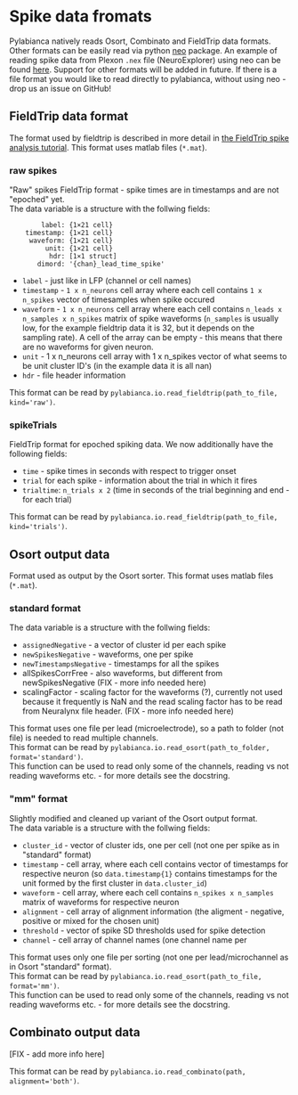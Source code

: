 # Spike data fromats

Pylabianca natively reads Osort, Combinato and FieldTrip data formats.  
Other formats can be easily read via python [neo](https://neo.readthedocs.io/en/latest/) package. An example of reading spike data from Plexon `.nex` file (NeuroExplorer) using neo can be found [here]().
Support for other formats will be added in future. If there is a file format you would like to read directly to pylabianca, without using neo - drop us an issue on GitHub!

## FieldTrip data format
The format used by fieldtrip is described in more detail in [the FieldTrip spike analysis tutorial](https://www.fieldtriptoolbox.org/tutorial/spike/).
This format uses matlab files (`*.mat`).

### raw spikes
"Raw" spikes FieldTrip format - spike times are in timestamps and are not "epoched" yet.  
The data variable is a structure with the follwing fields:
```
        label: {1×21 cell}
    timestamp: {1×21 cell}
     waveform: {1×21 cell}
         unit: {1×21 cell}
          hdr: [1×1 struct]
       dimord: '{chan}_lead_time_spike'
```
* `label` - just like in LFP (channel or cell names)
* `timestamp` - `1 x n_neurons` cell array where each cell contains `1 x n_spikes` vector of timesamples when spike occured
* `waveform` - `1 x n_neurons` cell array where each cell contains `n_leads x n_samples x n_spikes` matrix of spike waveforms (`n_samples` is usually low, for the example fieldtrip data it is 32, but it depends on the sampling rate). A cell of the array can be empty - this means that there are no waveforms for given neuron.
* `unit` - 1 x n_neurons cell array with 1 x n_spikes vector of what seems to be unit cluster ID's (in the example data it is all nan)
* `hdr` - file header information

This format can be read by `pylabianca.io.read_fieldtrip(path_to_file, kind='raw')`.

### spikeTrials
FieldTrip format for epoched spiking data. We now additionally have the following fields:
* `time` - spike times in seconds with respect to trigger onset
* `trial` for each spike - information about the trial in which it fires
* `trialtime`:  `n_trials x 2` (time in seconds of the trial beginning and end - for each trial)

This format can be read by `pylabianca.io.read_fieldtrip(path_to_file, kind='trials')`.

## Osort output data
Format used as output by the Osort sorter.
This format uses matlab files (`*.mat`).

### standard format
The data variable is a structure with the follwing fields:
* `assignedNegative` - a vector of cluster id per each spike
* `newSpikesNegative` - waveforms, one per spike
* `newTimestampsNegative` - timestamps for all the spikes
* allSpikesCorrFree - also waveforms, but different from newSpikesNegative (FIX - more info needed here)
* scalingFactor - scaling factor for the waveforms (?), currently not used because it frequently is NaN and the read scaling factor has to be read from Neuralynx file header.  (FIX - more info needed here)

This format uses one file per lead (microelectrode), so a path to folder (not file) is needed to read multiple channels.  
This format can be read by `pylabianca.io.read_osort(path_to_folder, format='standard')`.  
This function can be used to read only some of the channels, reading vs not reading waveforms etc. - for more details see the docstring.  

### "mm" format
Slightly modified and cleaned up variant of the Osort output format.  
The data variable is a structure with the follwing fields:
* `cluster_id` - vector of cluster ids, one per cell (not one per spike as in "standard" format)
* `timestamp` - cell array, where each cell contains vector of timestamps for respective neuron (so `data.timestamp{1}` contains timestamps for the unit formed by the first cluster in `data.cluster_id`)
* `waveform` - cell array, where each cell contains `n_spikes x n_samples` matrix of waveforms for respective neuron
* `alignment` - cell array of alignment information (the aligment - negative, positive or mixed for the chosen unit)
* `threshold` - vector of spike SD thresholds used for spike detection
* `channel` - cell array of channel names (one channel name per 

This format uses only one file per sorting (not one per lead/microchannel as in Osort "standard" format).  
This format can be read by `pylabianca.io.read_osort(path_to_file, format='mm')`.  
This function can be used to read only some of the channels, reading vs not reading waveforms etc. - for more details see the docstring.  

## Combinato output data
[FIX - add more info here]  
  
This format can be read by `pylabianca.io.read_combinato(path, alignment='both')`.
